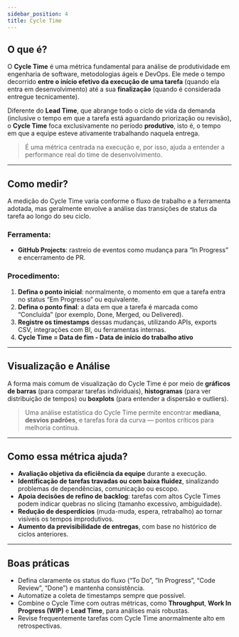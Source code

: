 ```yaml
---
sidebar_position: 4
title: Cycle Time
---
```


## O que é?

O **Cycle Time** é uma métrica fundamental para análise de produtividade em engenharia de software, metodologias ágeis e DevOps. Ele mede o tempo decorrido **entre o início efetivo da execução de uma tarefa** (quando ela entra em desenvolvimento) até a sua **finalização** (quando é considerada entregue tecnicamente).

Diferente do **Lead Time**, que abrange todo o ciclo de vida da demanda (inclusive o tempo em que a tarefa está aguardando priorização ou revisão), o **Cycle Time** foca exclusivamente no período **produtivo**, isto é, o tempo em que a equipe esteve ativamente trabalhando naquela entrega.

> É uma métrica centrada na execução e, por isso, ajuda a entender a performance real do time de desenvolvimento.

---

## Como medir?

A medição do Cycle Time varia conforme o fluxo de trabalho e a ferramenta adotada, mas geralmente envolve a análise das transições de status da tarefa ao longo do seu ciclo.

### Ferramenta:

- **GitHub Projects**: rastreio de eventos como mudança para “In Progress” e encerramento de PR.

### Procedimento:

1. **Defina o ponto inicial**: normalmente, o momento em que a tarefa entra no status “Em Progresso” ou equivalente.
2. **Defina o ponto final**: a data em que a tarefa é marcada como “Concluída” (por exemplo, Done, Merged, ou Delivered).
3. **Registre os timestamps** dessas mudanças, utilizando APIs, exports CSV, integrações com BI, ou ferramentas internas.
4. **Cycle Time = Data de fim - Data de início do trabalho ativo**

---

## Visualização e Análise

A forma mais comum de visualização do Cycle Time é por meio de **gráficos de barras** (para comparar tarefas individuais), **histogramas** (para ver distribuição de tempos) ou **boxplots** (para entender a dispersão e outliers).

> Uma análise estatística do Cycle Time permite encontrar **mediana**, **desvios padrões**, e tarefas fora da curva — pontos críticos para melhoria contínua.

---

## Como essa métrica ajuda?

- **Avaliação objetiva da eficiência da equipe** durante a execução.
- **Identificação de tarefas travadas ou com baixa fluidez**, sinalizando problemas de dependências, comunicação ou escopo.
- **Apoia decisões de refino de backlog**: tarefas com altos Cycle Times podem indicar quebras no slicing (tamanho excessivo, ambiguidade).
- **Redução de desperdícios** (muda-muda, espera, retrabalho) ao tornar visíveis os tempos improdutivos.
- **Aumento da previsibilidade de entregas**, com base no histórico de ciclos anteriores.

---

## Boas práticas

- Defina claramente os status do fluxo (“To Do”, “In Progress”, “Code Review”, “Done”) e mantenha consistência.
- Automatize a coleta de timestamps sempre que possível.
- Combine o Cycle Time com outras métricas, como **Throughput**, **Work In Progress (WIP)** e **Lead Time**, para análises mais robustas.
- Revise frequentemente tarefas com Cycle Time anormalmente alto em retrospectivas.